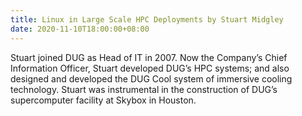 ```yaml
---
title: Linux in Large Scale HPC Deployments by Stuart Midgley
date: 2020-11-10T18:00:00+08:00
---
```


Stuart joined DUG as Head of IT in 2007. Now the Company’s Chief
Information Officer, Stuart developed DUG’s HPC systems; and also
designed and developed the DUG Cool system of immersive cooling
technology. Stuart was instrumental in the construction of DUG’s
supercomputer facility at Skybox in Houston.
